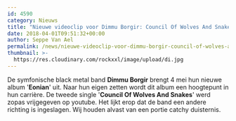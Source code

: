 ```yaml
---
id: 4590
category: Nieuws
title: "Nieuwe videoclip voor Dimmu Borgir: Council Of Wolves And Snakes"
date: 2018-04-01T09:51:32+00:00
author: Seppe Van Ael
permalink: /news/nieuwe-videoclip-voor-dimmu-borgir-council-of-wolves-and-snakes/
thumbnail: >-
  https://res.cloudinary.com/rockxxl/image/upload/di.jpg
---
```

De symfonische black metal band **Dimmu Borgir** brengt 4 mei hun nieuwe album '**Eonian**' uit. Naar hun eigen zetten wordt dit album een hoogtepunt in hun carrière. De tweede single '**Council Of Wolves And Snakes**' werd zopas vrijgegeven op youtube. Het lijkt erop dat de band een andere richting is ingeslagen. Wij houden alvast van een portie catchy duisternis.
